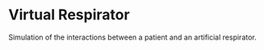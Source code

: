 # Virtual Respirator

Simulation of the interactions between a patient and an artificial respirator.
